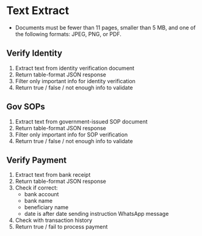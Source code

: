  # Text Extract
 - Documents must be fewer than 11 pages, smaller than 5 MB, and one of the following formats: JPEG, PNG, or PDF.

 ## Verify Identity
 1. Extract text from identity verification document
 2. Return table-format JSON response
 3. Filter only important info for identity verification
 4. Return true / false / not enough info to validate

 ## Gov SOPs
  1. Extract text from government-issued SOP document
  2. Return table-format JSON response
  3. Filter only important info for SOP verification
  4. Return true / false / not enough info to validate

## Verify Payment
 1. Extract text from bank receipt
 2. Return table-format JSON response
 3. Check if correct:
    - bank account
    - bank name
    - beneficiary name
    - date is after date sending instruction WhatsApp message
 4. Check with transaction history
 5. Return true / fail to process payment